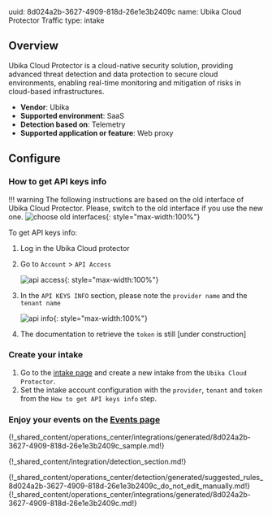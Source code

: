 uuid: 8d024a2b-3627-4909-818d-26e1e3b2409c
name: Ubika Cloud Protector Traffic
type: intake

## Overview

Ubika Cloud Protector is a cloud-native security solution, providing advanced threat detection and data protection to secure cloud environments, enabling real-time monitoring and mitigation of risks in cloud-based infrastructures.

- **Vendor**: Ubika
- **Supported environment**: SaaS
- **Detection based on**: Telemetry
- **Supported application or feature**: Web proxy	


## Configure

### How to get API keys info

!!! warning
    The following instructions are based on the old interface of Ubika Cloud Protector. Please, switch to the old interface if you use the new one.
    ![choose old interfaces](/assets/integration/cloud_and_saas/ubika_cloud_protector/switch.png){: style="max-width:100%"}

To get API keys info:


1. Log in the Ubika Cloud protector
2. Go to `Account` > `API Access`

    ![api access](/assets/integration/cloud_and_saas/ubika_cloud_protector/api_access.png){: style="max-width:100%"}

3. In the `API KEYS INFO` section, please note the `provider name` and the `tenant name`

    ![api info](/assets/integration/cloud_and_saas/ubika_cloud_protector/api_keys_info.png){: style="max-width:100%"}

4. The documentation to retrieve the `token` is still [under construction]

### Create your intake

1. Go to the [intake page](https://app.sekoia.io/operations/intakes) and create a new intake from the `Ubika Cloud Protector`.
2. Set the intake account configuration with the `provider`, `tenant` and `token` from the `How to get API keys info` step.


### Enjoy your events on the [Events page](https://app.sekoia.io/operations/events)

{!_shared_content/operations_center/integrations/generated/8d024a2b-3627-4909-818d-26e1e3b2409c_sample.md!}


{!_shared_content/integration/detection_section.md!}

{!_shared_content/operations_center/detection/generated/suggested_rules_8d024a2b-3627-4909-818d-26e1e3b2409c_do_not_edit_manually.md!}
{!_shared_content/operations_center/integrations/generated/8d024a2b-3627-4909-818d-26e1e3b2409c.md!}


